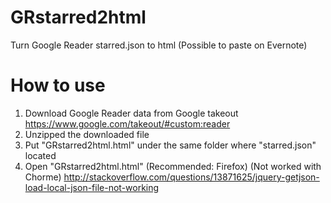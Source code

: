 GRstarred2html
==============

Turn Google Reader starred.json to html
(Possible to paste on Evernote)

How to use
==========
1.  Download Google Reader data from Google takeout
    https://www.google.com/takeout/#custom:reader
2.  Unzipped the downloaded file
3.  Put "GRstarred2html.html" under the same folder where "starred.json" located
4.  Open "GRstarred2html.html" (Recommended: Firefox) (Not worked with Chorme)
    http://stackoverflow.com/questions/13871625/jquery-getjson-load-local-json-file-not-working
